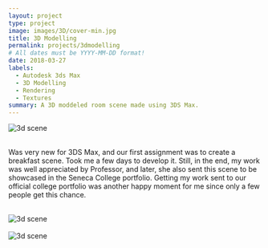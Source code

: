 ```yaml
---
layout: project
type: project
image: images/3D/cover-min.jpg
title: 3D Modelling
permalink: projects/3dmodelling
# All dates must be YYYY-MM-DD format!
date: 2018-03-27
labels:
  - Autodesk 3ds Max
  - 3D Modelling
  - Rendering
  - Textures
summary: A 3D moddeled room scene made using 3DS Max.
---
```



<section class="container">
   <div class="row">
      <img src="https://aryan1107.github.io/folio/images/3D/cover-min.jpg" style="max-width:700px;height: auto;" class="rounded img-fluid mx-auto d-block" alt="3d scene">
   </div>
</section>
<br>
<section class="container" style="max-width:700px;">
   <div class="row">
      <p>Was very new for 3DS Max, and our first assignment was to create a breakfast scene. Took me a few days to develop it. Still, in the end, my work was well appreciated by Professor, and later, she also sent this scene to be showcased in the Seneca College portfolio. Getting my
         work sent to our official college portfolio was another happy moment for me since only a few people get this chance.
      </p>
   </div>
</section>
<br>
<section class="container">
   <div class="row">
      <img src="https://aryan1107.github.io/folio/images/3D/3.jpg" style="max-width:700px;height: auto;" class="rounded img-fluid mx-auto d-block" alt="3d scene">
   </div>
</section>
<br>
<section class="container">
   <div class="row">
      <img src="https://aryan1107.github.io/folio/images/3D/1.jpg" style="max-width:700px;height: auto;" class="rounded img-fluid mx-auto d-block" alt="3d scene">
   </div>
</section>
<br>

